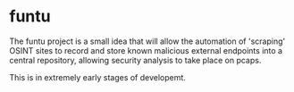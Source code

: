 # funtu
The funtu project is a small idea that will allow the automation of 'scraping' OSINT sites to record and store known malicious external endpoints into a central repository, allowing security analysis to take place on pcaps.

This is in extremely early stages of developemt.

